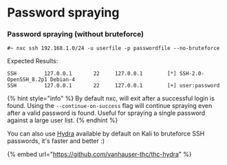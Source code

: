 # Password spraying

### Password spraying (without bruteforce)

```
#~ nxc ssh 192.168.1.0/24 -u userfile -p passwordfile --no-bruteforce
```

Expected Results:

```
SSH         127.0.0.1       22     127.0.0.1        [*] SSH-2.0-OpenSSH_8.2p1 Debian-4
SSH         127.0.0.1       22     127.0.0.1        [+] user:password
```

{% hint style="info" %}
By default nxc, will exit after a successful login is found. Using the `--continue-on-success` flag will continue spraying even after a valid password is found. Useful for spraying a single password against a large user list.
{% endhint %}

You can also use [Hydra](https://github.com/vanhauser-thc/thc-hydra) available by default on Kali to bruteforce SSH passwords, it's faster and better :)

{% embed url="https://github.com/vanhauser-thc/thc-hydra" %}
